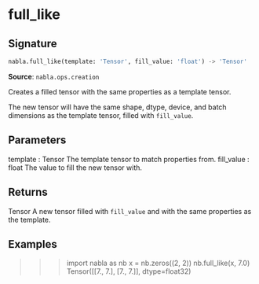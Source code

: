 # full_like

## Signature

```python
nabla.full_like(template: 'Tensor', fill_value: 'float') -> 'Tensor'
```

**Source**: `nabla.ops.creation`

Creates a filled tensor with the same properties as a template tensor.

The new tensor will have the same shape, dtype, device, and batch
dimensions as the template tensor, filled with `fill_value`.

Parameters
----------
template : Tensor
    The template tensor to match properties from.
fill_value : float
    The value to fill the new tensor with.

Returns
-------
Tensor
    A new tensor filled with `fill_value` and with the same properties
    as the template.

Examples
--------
>>> import nabla as nb
>>> x = nb.zeros((2, 2))
>>> nb.full_like(x, 7.0)
Tensor([[7., 7.],
       [7., 7.]], dtype=float32)

